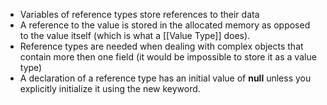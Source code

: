- Variables of reference types store references to their data
- A reference to the value is stored in the allocated memory as opposed to the value itself (which is what a [[Value Type]] does).
- Reference types are needed when dealing with complex objects that contain more then one field (it would be impossible to store it as a value type)
- A declaration of a reference type has an initial value of **null** unless you explicitly initialize it using the new keyword.